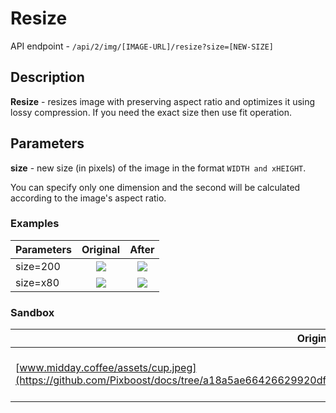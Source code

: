 # Resize

API endpoint - `/api/2/img/[IMAGE-URL]/resize?size=[NEW-SIZE]`

## Description

**Resize** - resizes image with preserving aspect ratio and optimizes it using lossy compression. If you need the exact size then use fit operation.

## Parameters

**size** - new size (in pixels) of the image in the format `WIDTH and xHEIGHT`.

You can specify only one dimension and the second will be calculated according to the image's aspect ratio.

### Examples

| Parameters |                                                  Original                                                 |                                                         After                                                        |
| ---------- | :-------------------------------------------------------------------------------------------------------: | :------------------------------------------------------------------------------------------------------------------: |
| size=200   | ![](https://pixboost.com/api/2/img/http://www.midday.coffee/assets/cup.jpeg/asis?auth=MTA0ODU5NDA0NQ\_\_) | ![](http://pixboost.com/api/2/img/http://www.midday.coffee/assets/cup.jpeg/resize?size=200\&auth=MTA0ODU5NDA0NQ\_\_) |
| size=x80   | ![](https://pixboost.com/api/2/img/http://www.midday.coffee/assets/cup.jpeg/asis?auth=MTA0ODU5NDA0NQ\_\_) | ![](http://pixboost.com/api/2/img/http://www.midday.coffee/assets/cup.jpeg/resize?size=x80\&auth=MTA0ODU5NDA0NQ\_\_) |

### Sandbox

| Original Image                                                                                                                                            | Image after Pixboost transformation                                                                                                                                                                                                        |
| --------------------------------------------------------------------------------------------------------------------------------------------------------- | ------------------------------------------------------------------------------------------------------------------------------------------------------------------------------------------------------------------------------------------ |
| [www.midday.coffee/assets/cup.jpeg](https://github.com/Pixboost/docs/tree/a18a5ae66426629920df8220795d1a1ac414a5a0/api/www.midday.coffee/assets/cup.jpeg) | [http://pixboost.com/api/2/img/http://www.midday.coffee/assets/cup.jpeg/resize?size=200x100\&auth=MTA0ODU5NDA0NQ\_\_](http://pixboost.com/api/2/img/http://www.midday.coffee/assets/cup.jpeg/resize?size=200x100\&auth=MTA0ODU5NDA0NQ\_\_) |
